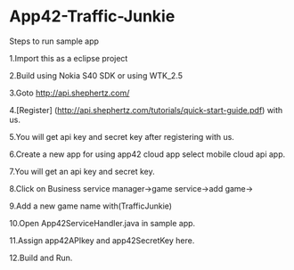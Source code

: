 App42-Traffic-Junkie
===========================
Steps to run sample app

1.Import this as a eclipse project

2.Build using Nokia S40 SDK or using WTK_2.5

3.Goto http://api.shephertz.com/

4.[Register]  (http://api.shephertz.com/tutorials/quick-start-guide.pdf) with us.

5.You will get api key and secret key after registering with us.

6.Create a new app for using app42 cloud app select mobile cloud api app.

7.You will get an api key and secret key.

8.Click on Business service manager->game service->add game->

9.Add a new game name with(TrafficJunkie)

10.Open App42ServiceHandler.java in sample app.

11.Assign app42APIkey and app42SecretKey here.

12.Build and Run.
